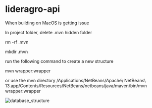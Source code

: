 # lideragro-api

When building on MacOS is getting issue

In project folder, delete .mvn hidden folder

rm -rf .mvn

mkdir .mvn

run the following command to create a new structure

mvn wrapper:wrapper

or use the mvn directory
/Applications/NetBeans/Apache\ NetBeans\ 13.app/Contents/Resources/NetBeans/netbeans/java/maven/bin/mvn wrapper:wrapper


![database_structure](https://user-images.githubusercontent.com/979240/185757843-809d5477-185c-45fc-b77e-548dd825c370.png)
